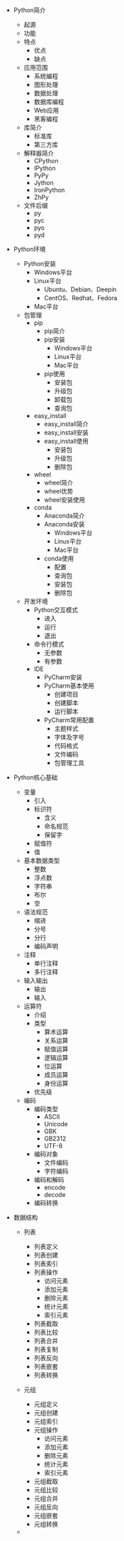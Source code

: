 * Python简介
  * 起源
  * 功能
  * 特点
    * 优点
    * 缺点
  * 应用范围
    * 系统编程
    * 图形处理
    * 数据处理
    * 数据库编程
    * Web应用
    * 黑客编程
  * 库简介
    * 标准库
    * 第三方库
  * 解释器简介
    * CPython
    * IPython
    * PyPy
    * Jython
    * IronPython
    * ZhPy
  * 文件后缀
    * py
    * pyc
    * pyo
    * pyd
* Python环境
  * Python安装
    * Windows平台
    * Linux平台
      * Ubuntu、Debian、Deepin
      * CentOS、Redhat、Fedora
    * Mac平台
  * 包管理
    * pip
      * pip简介
      * pip安装
        * Windows平台
        * Linux平台
        * Mac平台
      * pip使用
        * 安装包
        * 升级包
        * 卸载包
        * 查询包
    * easy_install
      * easy_install简介
      * easy_install安装
      * easy_install使用
        * 安装包
        * 升级包
        * 删除包
    * wheel
      * wheel简介
      * wheel优势
      * wheel安装使用
    * conda
      * Anaconda简介
      * Anaconda安装
        * Windows平台
        * Linux平台
        * Mac平台
      * conda使用
        * 配置
        * 查询包
        * 安装包
        * 删除包
  * 开发环境
    * Python交互模式
      * 进入
      * 运行
      * 退出
    * 命令行模式
      * 无参数
      * 有参数
    * IDE
      * PyCharm安装
      * PyCharm基本使用
        * 创建项目
        * 创建脚本
        * 运行脚本
      * PyCharm常用配置
        * 主题样式
        * 字体及字号
        * 代码格式
        * 文件编码
        * 包管理工具
        
* Python核心基础
  * 变量
    * 引入
    * 标识符
      * 含义
      * 命名规范
      * 保留字
    * 赋值符
    * 值
  * 基本数据类型
    * 整数
    * 浮点数
    * 字符串
    * 布尔
    * 空
  * 语法规范
    * 缩进
    * 分号
    * 分行
    * 编码声明
  * 注释
    * 单行注释
    * 多行注释  
  * 输入输出
    * 输出
    * 输入
  * 运算符
    * 介绍
    * 类型
      * 算术运算
      * 关系运算
      * 赋值运算
      * 逻辑运算
      * 位运算
      * 成员运算
      * 身份运算
    * 优先级
  * 编码
    * 编码类型
      * ASCII
      * Unicode
      * GBK
      * GB2312
      * UTF-8
    * 编码对象
      * 文件编码
      * 字符编码
    * 编码和解码
      * encode
      * decode
    * 编码转换
  
* 数据结构
  * 列表
    * 列表定义
    * 列表创建
    * 列表索引
    * 列表操作
      * 访问元素
      * 添加元素
      * 删除元素
      * 统计元素
      * 索引元素
    * 列表截取
    * 列表比较
    * 列表合并
    * 列表复制
    * 列表反向
    * 列表嵌套
    * 列表转换
  * 元组
    * 元组定义
    * 元组创建
    * 元组索引
    * 元组操作
      * 访问元素
      * 添加元素
      * 删除元素
      * 统计元素
      * 索引元素
    * 元组截取
    * 元组比较
    * 元组合并
    * 元组反向
    * 元组嵌套
    * 元组转换
    
  * 
    

          
      
    
  
  

